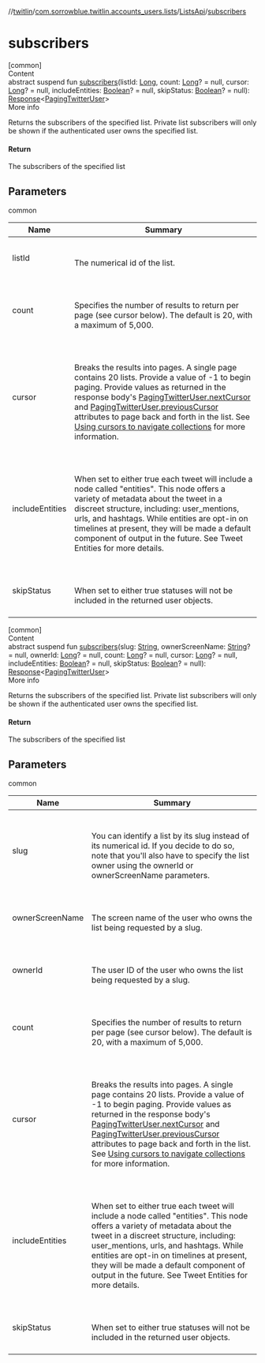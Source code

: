 //[twitlin](../../index.md)/[com.sorrowblue.twitlin.accounts_users.lists](../index.md)/[ListsApi](index.md)/[subscribers](subscribers.md)



# subscribers  
[common]  
Content  
abstract suspend fun [subscribers](subscribers.md)(listId: [Long](https://kotlinlang.org/api/latest/jvm/stdlib/kotlin/-long/index.html), count: [Long](https://kotlinlang.org/api/latest/jvm/stdlib/kotlin/-long/index.html)? = null, cursor: [Long](https://kotlinlang.org/api/latest/jvm/stdlib/kotlin/-long/index.html)? = null, includeEntities: [Boolean](https://kotlinlang.org/api/latest/jvm/stdlib/kotlin/-boolean/index.html)? = null, skipStatus: [Boolean](https://kotlinlang.org/api/latest/jvm/stdlib/kotlin/-boolean/index.html)? = null): [Response](../../com.sorrowblue.twitlin.client/-response/index.md)<[PagingTwitterUser](../../com.sorrowblue.twitlin.objects/-paging-twitter-user/index.md)>  
More info  


Returns the subscribers of the specified list. Private list subscribers will only be shown if the authenticated user owns the specified list.



#### Return  


The subscribers of the specified list



## Parameters  
  
common  
  
|  Name|  Summary| 
|---|---|
| <a name="com.sorrowblue.twitlin.accounts_users.lists/ListsApi/subscribers/#kotlin.Long#kotlin.Long?#kotlin.Long?#kotlin.Boolean?#kotlin.Boolean?/PointingToDeclaration/"></a>listId| <a name="com.sorrowblue.twitlin.accounts_users.lists/ListsApi/subscribers/#kotlin.Long#kotlin.Long?#kotlin.Long?#kotlin.Boolean?#kotlin.Boolean?/PointingToDeclaration/"></a><br><br>The numerical id of the list.<br><br>
| <a name="com.sorrowblue.twitlin.accounts_users.lists/ListsApi/subscribers/#kotlin.Long#kotlin.Long?#kotlin.Long?#kotlin.Boolean?#kotlin.Boolean?/PointingToDeclaration/"></a>count| <a name="com.sorrowblue.twitlin.accounts_users.lists/ListsApi/subscribers/#kotlin.Long#kotlin.Long?#kotlin.Long?#kotlin.Boolean?#kotlin.Boolean?/PointingToDeclaration/"></a><br><br>Specifies the number of results to return per page (see cursor below). The default is 20, with a maximum of 5,000.<br><br>
| <a name="com.sorrowblue.twitlin.accounts_users.lists/ListsApi/subscribers/#kotlin.Long#kotlin.Long?#kotlin.Long?#kotlin.Boolean?#kotlin.Boolean?/PointingToDeclaration/"></a>cursor| <a name="com.sorrowblue.twitlin.accounts_users.lists/ListsApi/subscribers/#kotlin.Long#kotlin.Long?#kotlin.Long?#kotlin.Boolean?#kotlin.Boolean?/PointingToDeclaration/"></a><br><br>Breaks the results into pages. A single page contains 20 lists. Provide a value of -1 to begin paging. Provide values as returned in the response body's [PagingTwitterUser.nextCursor](../../com.sorrowblue.twitlin.objects/-paging-twitter-user/next-cursor.md) and [PagingTwitterUser.previousCursor](../../com.sorrowblue.twitlin.objects/-paging-twitter-user/previous-cursor.md) attributes to page back and forth in the list. See [Using cursors to navigate collections](https://developer.twitter.com/en/docs/basics/cursoring) for more information.<br><br>
| <a name="com.sorrowblue.twitlin.accounts_users.lists/ListsApi/subscribers/#kotlin.Long#kotlin.Long?#kotlin.Long?#kotlin.Boolean?#kotlin.Boolean?/PointingToDeclaration/"></a>includeEntities| <a name="com.sorrowblue.twitlin.accounts_users.lists/ListsApi/subscribers/#kotlin.Long#kotlin.Long?#kotlin.Long?#kotlin.Boolean?#kotlin.Boolean?/PointingToDeclaration/"></a><br><br>When set to either true each tweet will include a node called "entities". This node offers a variety of metadata about the tweet in a discreet structure, including: user_mentions, urls, and hashtags. While entities are opt-in on timelines at present, they will be made a default component of output in the future. See Tweet Entities for more details.<br><br>
| <a name="com.sorrowblue.twitlin.accounts_users.lists/ListsApi/subscribers/#kotlin.Long#kotlin.Long?#kotlin.Long?#kotlin.Boolean?#kotlin.Boolean?/PointingToDeclaration/"></a>skipStatus| <a name="com.sorrowblue.twitlin.accounts_users.lists/ListsApi/subscribers/#kotlin.Long#kotlin.Long?#kotlin.Long?#kotlin.Boolean?#kotlin.Boolean?/PointingToDeclaration/"></a><br><br>When set to either true statuses will not be included in the returned user objects.<br><br>
  
  


[common]  
Content  
abstract suspend fun [subscribers](subscribers.md)(slug: [String](https://kotlinlang.org/api/latest/jvm/stdlib/kotlin/-string/index.html), ownerScreenName: [String](https://kotlinlang.org/api/latest/jvm/stdlib/kotlin/-string/index.html)? = null, ownerId: [Long](https://kotlinlang.org/api/latest/jvm/stdlib/kotlin/-long/index.html)? = null, count: [Long](https://kotlinlang.org/api/latest/jvm/stdlib/kotlin/-long/index.html)? = null, cursor: [Long](https://kotlinlang.org/api/latest/jvm/stdlib/kotlin/-long/index.html)? = null, includeEntities: [Boolean](https://kotlinlang.org/api/latest/jvm/stdlib/kotlin/-boolean/index.html)? = null, skipStatus: [Boolean](https://kotlinlang.org/api/latest/jvm/stdlib/kotlin/-boolean/index.html)? = null): [Response](../../com.sorrowblue.twitlin.client/-response/index.md)<[PagingTwitterUser](../../com.sorrowblue.twitlin.objects/-paging-twitter-user/index.md)>  
More info  


Returns the subscribers of the specified list. Private list subscribers will only be shown if the authenticated user owns the specified list.



#### Return  


The subscribers of the specified list



## Parameters  
  
common  
  
|  Name|  Summary| 
|---|---|
| <a name="com.sorrowblue.twitlin.accounts_users.lists/ListsApi/subscribers/#kotlin.String#kotlin.String?#kotlin.Long?#kotlin.Long?#kotlin.Long?#kotlin.Boolean?#kotlin.Boolean?/PointingToDeclaration/"></a>slug| <a name="com.sorrowblue.twitlin.accounts_users.lists/ListsApi/subscribers/#kotlin.String#kotlin.String?#kotlin.Long?#kotlin.Long?#kotlin.Long?#kotlin.Boolean?#kotlin.Boolean?/PointingToDeclaration/"></a><br><br>You can identify a list by its slug instead of its numerical id. If you decide to do so, note that you'll also have to specify the list owner using the ownerId or ownerScreenName parameters.<br><br>
| <a name="com.sorrowblue.twitlin.accounts_users.lists/ListsApi/subscribers/#kotlin.String#kotlin.String?#kotlin.Long?#kotlin.Long?#kotlin.Long?#kotlin.Boolean?#kotlin.Boolean?/PointingToDeclaration/"></a>ownerScreenName| <a name="com.sorrowblue.twitlin.accounts_users.lists/ListsApi/subscribers/#kotlin.String#kotlin.String?#kotlin.Long?#kotlin.Long?#kotlin.Long?#kotlin.Boolean?#kotlin.Boolean?/PointingToDeclaration/"></a><br><br>The screen name of the user who owns the list being requested by a slug.<br><br>
| <a name="com.sorrowblue.twitlin.accounts_users.lists/ListsApi/subscribers/#kotlin.String#kotlin.String?#kotlin.Long?#kotlin.Long?#kotlin.Long?#kotlin.Boolean?#kotlin.Boolean?/PointingToDeclaration/"></a>ownerId| <a name="com.sorrowblue.twitlin.accounts_users.lists/ListsApi/subscribers/#kotlin.String#kotlin.String?#kotlin.Long?#kotlin.Long?#kotlin.Long?#kotlin.Boolean?#kotlin.Boolean?/PointingToDeclaration/"></a><br><br>The user ID of the user who owns the list being requested by a slug.<br><br>
| <a name="com.sorrowblue.twitlin.accounts_users.lists/ListsApi/subscribers/#kotlin.String#kotlin.String?#kotlin.Long?#kotlin.Long?#kotlin.Long?#kotlin.Boolean?#kotlin.Boolean?/PointingToDeclaration/"></a>count| <a name="com.sorrowblue.twitlin.accounts_users.lists/ListsApi/subscribers/#kotlin.String#kotlin.String?#kotlin.Long?#kotlin.Long?#kotlin.Long?#kotlin.Boolean?#kotlin.Boolean?/PointingToDeclaration/"></a><br><br>Specifies the number of results to return per page (see cursor below). The default is 20, with a maximum of 5,000.<br><br>
| <a name="com.sorrowblue.twitlin.accounts_users.lists/ListsApi/subscribers/#kotlin.String#kotlin.String?#kotlin.Long?#kotlin.Long?#kotlin.Long?#kotlin.Boolean?#kotlin.Boolean?/PointingToDeclaration/"></a>cursor| <a name="com.sorrowblue.twitlin.accounts_users.lists/ListsApi/subscribers/#kotlin.String#kotlin.String?#kotlin.Long?#kotlin.Long?#kotlin.Long?#kotlin.Boolean?#kotlin.Boolean?/PointingToDeclaration/"></a><br><br>Breaks the results into pages. A single page contains 20 lists. Provide a value of -1 to begin paging. Provide values as returned in the response body's [PagingTwitterUser.nextCursor](../../com.sorrowblue.twitlin.objects/-paging-twitter-user/next-cursor.md) and [PagingTwitterUser.previousCursor](../../com.sorrowblue.twitlin.objects/-paging-twitter-user/previous-cursor.md) attributes to page back and forth in the list. See [Using cursors to navigate collections](https://developer.twitter.com/en/docs/basics/cursoring) for more information.<br><br>
| <a name="com.sorrowblue.twitlin.accounts_users.lists/ListsApi/subscribers/#kotlin.String#kotlin.String?#kotlin.Long?#kotlin.Long?#kotlin.Long?#kotlin.Boolean?#kotlin.Boolean?/PointingToDeclaration/"></a>includeEntities| <a name="com.sorrowblue.twitlin.accounts_users.lists/ListsApi/subscribers/#kotlin.String#kotlin.String?#kotlin.Long?#kotlin.Long?#kotlin.Long?#kotlin.Boolean?#kotlin.Boolean?/PointingToDeclaration/"></a><br><br>When set to either true each tweet will include a node called "entities". This node offers a variety of metadata about the tweet in a discreet structure, including: user_mentions, urls, and hashtags. While entities are opt-in on timelines at present, they will be made a default component of output in the future. See Tweet Entities for more details.<br><br>
| <a name="com.sorrowblue.twitlin.accounts_users.lists/ListsApi/subscribers/#kotlin.String#kotlin.String?#kotlin.Long?#kotlin.Long?#kotlin.Long?#kotlin.Boolean?#kotlin.Boolean?/PointingToDeclaration/"></a>skipStatus| <a name="com.sorrowblue.twitlin.accounts_users.lists/ListsApi/subscribers/#kotlin.String#kotlin.String?#kotlin.Long?#kotlin.Long?#kotlin.Long?#kotlin.Boolean?#kotlin.Boolean?/PointingToDeclaration/"></a><br><br>When set to either true statuses will not be included in the returned user objects.<br><br>
  
  



